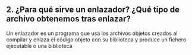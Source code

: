 ## 2. ¿Para qué sirve un enlazador? ¿Qué tipo de archivo obtenemos tras enlazar?  

Un enlazador es un programa que usa los archivos objetos creados al compilar y enlaza el código objeto con su biblioteca 
y produce un fichero ejecutable o una biblioteca 